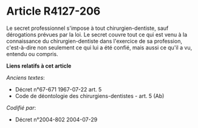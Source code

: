# Article R4127-206

Le secret professionnel s'impose à tout chirurgien-dentiste, sauf dérogations prévues par la loi. Le secret couvre tout ce
qui est venu à la connaissance du chirurgien-dentiste dans l'exercice de sa profession, c'est-à-dire non seulement ce qui lui
a été confié, mais aussi ce qu'il a vu, entendu ou compris.

**Liens relatifs à cet article**

_Anciens textes_:

  - Décret n°67-671 1967-07-22 art. 5
  - Code de déontologie des chirurgiens-dentistes - art. 5 (Ab)

_Codifié par_:

  - Décret n°2004-802 2004-07-29
